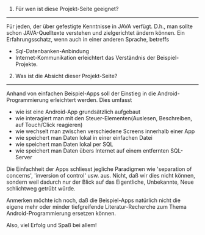 1. Für wen ist diese Projekt-Seite geeignet?
----------------------------------------------

Für jeden, der über gefestigte Kenntnisse in JAVA verfügt.
D.h., man sollte schon JAVA-Quelltexte verstehen und zielgerichtet ändern können.
Ein Erfahrungsschatz, wenn auch in einer anderen Sprache, betreffs
- Sql-Datenbanken-Anbindung
- Internet-Kommunikation
erleichtert das Verständnis der Beispiel-Projekte.

2. Was ist die Absicht dieser Projekt-Seite?
--------------------------------------------

Anhand von einfachen Beispiel-Apps soll der Einstieg in die Android-Programmierung erleichtert werden.
Dies umfasst
- wie ist eine Android-App grundsätzlich aufgebaut
- wie interagiert man mit den Steuer-Elementen(Auslesen, Beschreiben, auf Touch/Click reagieren)
- wie wechselt man zwischen verschiedene Screens innerhalb einer App
- wie speichert man Daten lokal in einer einfachen Datei
- wie speichert man Daten lokal per SQL
- wie speichert man Daten übers Internet auf einem entfernten SQL-Server

Die Einfachheit der Apps schliesst jegliche Paradigmen wie 'separation of concerns', 'inversion of control' usw. aus.
Nicht, daß wir dies nicht können, sondern weil dadurch nur der Blick auf das Eigentliche, Unbekannte, Neue schlichtweg getrübt würde.

Anmerken möchte ich noch, daß die Beispiel-Apps natürlich nicht die eigene mehr oder minder tiefgreifende Literatur-Recherche zum Thema Android-Programmierung ersetzen können.

Also, viel Erfolg und Spaß bei allem!


